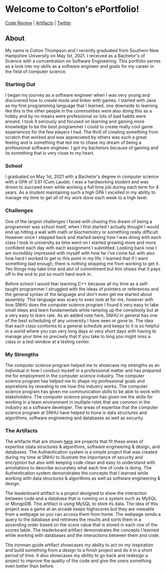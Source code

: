 
# Welcome to Colton's ePortfolio!

[Code Review](https://www.youtube.com/watch?v=kwWbbS4lTBk) | [Artifacts](https://coltonthompson.github.io/artifacts) | [Twitter](https://twitter.com/ColtonMThompson)

## About

My name is Colton Thompson and I recently graduated from Southern New Hampshire University on May 1st, 2021. I received as a Bachelor's of Science with a concentration on Software Engineering. This portfolio serves as a look into my skills as a software engineer and goals for my career in the field of computer science.

### Starting Out

I began my journey as a software engineer when I was very young and discovered how to create mods and tinker with games. I started with Java as my first programming language that I learned, one downside to learning like this is the other people in the communities were also doing this as a hobby and by no means were professional so lots of bad habits were around. I took it seriously and focused on learning and gaining more knowledge to be the best programmer I could to create really cool game experiences for the few players I had. The thrill of creating something from scratch that worked and was appreciated by others was such a great feeling and is something that led me to chase my dream of being a professional software engineer. I got my bachelors because of gaming and its something that is very close to my heart.

### School

I graduated on May 1st, 2021 with a Bachelor's degree in computer science with a GPA of 3.61 (Cum Laude). I was a hardworking student and was driven to succeed even while working a full time job during each term for 4 years. As a student maintaining such a high GPA I excelled in my ability to manage my time to get all of my work done each week to a high level.

### Challenges

One of the largest challenges I faced with chasing this dream of being a programmer was school itself, when I first started I actually thought I would end up hitting a wall with math or biochemistry or something really difficult. However once I stepped back and started seeing how I was doing with each class I took in university as time went on I started growing more and more confident each day with each assignment I submitted. Looking back now I am incredibly impressed with myself with how far i've come but with also how hard I worked to get to this point in my life. I learned that if I want something bad enough, there is nothing stopping me from working to get it. Yes things may take time and alot of commitment but this shows that it pays off in the end to put so much hard work in.

Before school I would fear learning C++ because all my time as a self-taught programmer I struggled with the ideas of pointers or references and the general syntax of the language and don't even get me started about assembly. This language was scary to even look at for me, however with how SNHU does the computer science program I found it very easy to take small steps and learn fundamentals while ramping up the complexity but at a very easy to learn rate. As an added note here, SNHU in general has one of the best scheduling of any university I have seen or gone to. The idea that each class conforms to a general schedule and keeps to it is so helpful in a world where you can very long days or very short days with having to manage your time so precisely that if you take to long you might miss a class or a test window at a testing center.

### My Strengths

The computer science program helped me to showcase my strengths as an individual in how I conduct myself in a professional matter and has prepared me for employment in the computer science industry. The computer science program has helped me to shape my professional goals and aspirations by revealing to me how this industry works. The computer science program has given me communication skills to be able to work with stakeholders. The computer science program has given me the skills for working in a team environment in multiple roles that are common in the industry as a software developer. The areas of expertise that the computer science program at SNHU have helped to hone is data structures and algorithms, software engineering and databases as well as security.

### The Artifacts

The artifacts that are shown [here](https://coltonthompson.github.io/artifacts) are projects that fit these areas of expertise (data structures & algorithms, software engineering & design, and databases. The Authentication system is a simple project that was created during my time at SNHU to illustrate the importance of security and encryption but also with keeping code clean and easy to understand with annotations to describe accurately what each line of code is doing. The Authentication system demonstrates the concepts that I learned while working with data structures & algorithms as well as software engineering & design.

The leaderboard artifact is a project designed to show the interaction between code and a database that is running on a system such as MySQL or MongoDB. This artifact is using MySQL to store its data. The idea of this project was a game at an arcade keeps highscores but they are viewable from a webpage so you can access them from home. The webpage sends a query to the database and retrieves the results and sorts them in a ascending order based on the score value that is stored in each row of the scores table. The leaderboard artifact demonstrates the concepts I learned while working with databases and the interactions between them and code.

The ironman guide artifact showcases my ability to act on my inspiration and build something from a design to a finish project and do it in a short period of time. It also showcases my ability to go back and redesign a project to improve the quality of the code and give the users something even better than before.
